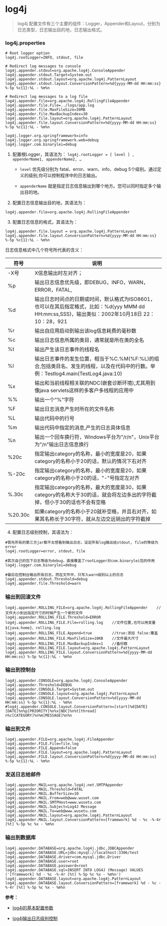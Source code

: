 # log4j

> log4j 配置文件有三个主要的组件：Logger，Appender和Layout，分别为日志类型，日志输出目的地，日志输出格式。


### log4j.properties

```properties
# Root logger option
log4j.rootLogger=INFO, stdout, file
 
# Redirect log messages to console
log4j.appender.stdout=org.apache.log4j.ConsoleAppender
log4j.appender.stdout.Target=System.out
log4j.appender.stdout.layout=org.apache.log4j.PatternLayout
log4j.appender.stdout.layout.ConversionPattern=%d{yyyy-MM-dd HH:mm:ss} %-5p %c{1}:%L - %m%n
 
# Redirect log messages to a log file
log4j.appender.file=org.apache.log4j.RollingFileAppender
log4j.appender.file.File=../logs/app.log
log4j.appender.file.MaxFileSize=30MB
log4j.appender.file.MaxBackupIndex=30
log4j.appender.file.layout=org.apache.log4j.PatternLayout
log4j.appender.file.layout.ConversionPattern=%d{yyyy-MM-dd HH:mm:ss} %-5p %c{1}:%L - %m%n

log4j.logger.org.springframework=info
log4j.logger.org.springframework.web=debug
log4j.logger.com.binarylei=debug
```
 
1. 配置根Logger，其语法为： `log4j.rootLogger = [ level ] , appenderName1, appenderName2, …  `
        
    * `level` 优先级分别为 fatal、error、warn、info、debug 5个级别。通过定义的级别,你可以控制程序中的日志输出。

    * `appenderName` 就是指定日志信息输出到哪个地方。您可以同时指定多个输出目的地。

2. 配置日志信息输出目的地，其语法为：
 
```properties
log4j.appender.file=org.apache.log4j.RollingFileAppender
```

3. 配置日志信息的格式，其语法为：

```properties
log4j.appender.file.layout = org.apache.log4j.PatternLayout
log4j.appender.file.layout.ConversionPattern=%d{yyyy-MM-dd HH:mm:ss} %-5p %c{1}:%L - %m%n
```
        
日志信息格式中几个符号所代表的含义：

符号 | 说明
--- | ---
-X号 | X信息输出时左对齐； 
%p | 输出日志信息优先级，即DEBUG，INFO，WARN，ERROR，FATAL, 
%d | 输出日志时间点的日期或时间，默认格式为ISO8601，也可以在其后指定格式，比如：%d{yyy MMM dd HH:mm:ss,SSS}，输出类似：2002年10月18日 22：10：28，921 
%r | 输出自应用启动到输出该log信息耗费的毫秒数 
%c | 输出日志信息所属的类目，通常就是所在类的全名 
%t | 输出产生该日志事件的线程名 
%l | 输出日志事件的发生位置，相当于%C.%M(%F:%L)的组合,包括类目名、发生的线程，以及在代码中的行数。举例：Testlog4.main(TestLog4.java:10) 
%x | 输出和当前线程相关联的NDC(嵌套诊断环境),尤其用到像java servlets这样的多客户多线程的应用中 
%% | 输出一个"%"字符 
%F | 输出日志消息产生时所在的文件名称 
%L | 输出代码中的行号 
%m | 输出代码中指定的消息,产生的日志具体信息 
%n | 输出一个回车换行符，Windows平台为"/r/n"，Unix平台为"/n"输出日志信息换行 
%20c | 指定输出category的名称，最小的宽度是20，如果category的名称小于20的话，默认的情况下右对齐
%-20c | 指定输出category的名称，最小的宽度是20，如果category的名称小于20的话，"-"号指定左对齐
%.30c | 指定输出category的名称，最大的宽度是30，如果category的名称大于30的话，就会将左边多出的字符截掉，但小于30的话也不会有空格
%20.30c | 如果category的名称小于20就补空格，并且右对齐，如果其名称长于30字符，就从左边交远销出的字符截掉

4. 配置日志级别控制，其语法为：

```properties
#首先所有的第三方jar都不太想看到输出日志，设定所有log输出给stdout, file的等级为error
log4j.rootLogger=error, stdout, file

#其次自己的包下日志等级为debug，直接覆盖了rootLogger对com.binarylei包的作用
log4j.logger.com.binarylei=debug

#最后在控制台输出所有日志，而在文件中，只写入warn级别以上的日志
log4j.appender.stdout.Threshold=debug
log4j.appender.file.Threshold=warn
```

### 输出到回滚文件 

```properties
log4j.appender.ROLLING_FILE=org.apache.log4j.RollingFileAppender    //文件大小到达指定尺寸的时候产生一个新的文件
log4j.appender.ROLLING_FILE.Threshold=ERROR
log4j.appender.ROLLING_FILE.File=rolling.log    //文件位置,也可以用变量${java.home}、rolling.log
log4j.appender.ROLLING_FILE.Append=true         //true:添加 false:覆盖
log4j.appender.ROLLING_FILE.MaxFileSize=10KB    //文件最大尺寸
log4j.appender.ROLLING_FILE.MaxBackupIndex=1    //备份数
log4j.appender.ROLLING_FILE.layout=org.apache.log4j.PatternLayout
log4j.appender.ROLLING_FILE.layout.ConversionPattern=%d{yyyy-MM-dd HH:mm:ss} %-5p %c{1}:%L - %m%n
```
### 输出到控制台

```properties
log4j.appender.CONSOLE=org.apache.log4j.ConsoleAppender
log4j.appender.Threshold=DEBUG
log4j.appender.CONSOLE.Target=System.out
log4j.appender.CONSOLE.layout=org.apache.log4j.PatternLayout
log4j.appender.CONSOLE.layout.ConversionPattern=%d{yyyy-MM-dd HH:mm:ss} %-5p %c{1}:%L - %m%n
#log4j.appender.CONSOLE.layout.ConversionPattern=[start]%d{DATE}[DATE]%n%p[PRIORITY]%n%x[NDC]%n%t[thread] n%c[CATEGORY]%n%m[MESSAGE]%n%n
```

### 输出到文件

```properties
log4j.appender.FILE=org.apache.log4j.FileAppender
log4j.appender.FILE.File=file.log
log4j.appender.FILE.Append=false
log4j.appender.FILE.layout=org.apache.log4j.PatternLayout
log4j.appender.FILE.layout.ConversionPattern=%d{yyyy-MM-dd HH:mm:ss} %-5p %c{1}:%L - %m%n
```

### 发送日志给邮件

```properties
log4j.appender.MAIL=org.apache.log4j.net.SMTPAppender
log4j.appender.MAIL.Threshold=FATAL
log4j.appender.MAIL.BufferSize=10
log4j.appender.MAIL.From=web@www.wuset.com
log4j.appender.MAIL.SMTPHost=www.wusetu.com
log4j.appender.MAIL.Subject=Log4J Message
log4j.appender.MAIL.To=web@www.wusetu.com
log4j.appender.MAIL.layout=org.apache.log4j.PatternLayout
log4j.appender.MAIL.layout.ConversionPattern=[framework] %d - %c -%-4r [%t] %-5p %c %x - %m%n
```

### 输出到数据库

```properties
log4j.appender.DATABASE=org.apache.log4j.jdbc.JDBCAppender
log4j.appender.DATABASE.URL=jdbc:mysql://localhost:3306/test
log4j.appender.DATABASE.driver=com.mysql.jdbc.Driver
log4j.appender.DATABASE.user=root
log4j.appender.DATABASE.password=root
log4j.appender.DATABASE.sql=INSERT INTO LOG4J (Message) VALUES ('[framework] %d - %c -%-4r [%t] %-5p %c %x - %m%n')
log4j.appender.DATABASE.layout=org.apache.log4j.PatternLayout
log4j.appender.DATABASE.layout.ConversionPattern=[framework] %d - %c -%-4r [%t] %-5p %c %x - %m%n
```

**参考：** 

* [log4j的基本配置参数](http://blog.csdn.net/fengyifei11228/article/details/6070006)

* [log4j输出日志级别控制](http://blog.csdn.net/zmx729618/article/details/51260803)
